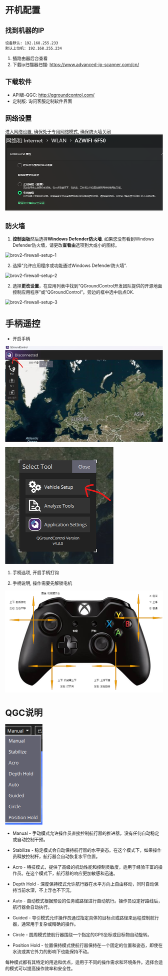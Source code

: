 # 开机配置

## 找到机器的IP
```
设备默认: 192.168.255.233
默认上位机: 192.168.255.234
```
1. 插路由器后台查看
2. 下载ip扫描器扫描: https://www.advanced-ip-scanner.com/cn/

## 下载软件

+ API版-QGC: http://qgroundcontrol.com/
+ 定制版: 询问客服定制软件界面

## 网络设置
进入网络设置, 确保处于专用网络模式, 确保防火墙关闭
![alt text](./img/image-3.png)

## 防火墙

1. **控制面板**然后选择**Windows Defender防火墙**. 如果您没有看到Windows Defender防火墙，请更改**查看由**选项到大或小的图标。

![brov2-firewall-setup-1](https://bluerobotics.com/wp-content/uploads/2016/06/brov2-firewall-setup-1.png)

2. 选择“允许应用程序或功能通过Windows Defender防火墙”.

![brov2-firewall-setup-2](https://bluerobotics.com/wp-content/uploads/2016/06/brov2-firewall-setup-2.png)

2. 选择**更改设置**，在应用列表中找到“QGroundControl开发团队提供的开源地面控制应用程序”或“QGroundControl”。旁边的框中选中后点OK.

![brov2-firewall-setup-3](https://bluerobotics.com/wp-content/uploads/2016/06/brov2-firewall-setup-3.png)

# 手柄遥控

+ 开启手柄

![alt text](./img/image.png)

![alt text](./img/image-1.png)

1. 手柄选项, 开启手柄打钩

2. 手柄说明, 操作需要先解锁电机

![手柄说明](./img/手柄.drawio.png)

# QGC说明
![alt text](./img/image-2.png)

+ Manual - 手动模式允许操作员直接控制航行器的推进器，没有任何自动稳定或自动控制干预。

+ Stabilize - 稳定模式会自动保持航行器的水平姿态。在这个模式下，如果操作员释放控制杆，航行器会自动恢复水平位置。

+ Acro - 特技模式，提供了高级的机动性能和控制灵敏度，适用于经验丰富的操作员。在这个模式下，航行器的响应更加敏感和迅速。

+ Depth Hold - 深度保持模式允许航行器在水平方向上自由移动，同时自动保持当前水深，不上浮也不下沉。

+ Auto - 自动模式根据预设的任务或路径进行自动航行。操作员设定好路线后，航行器会自动执行。

+ Guided - 导引模式允许操作员通过指定具体的目标点或路径来远程控制航行器，通常用于复杂或精确的操作。

+ Circle - 圆周模式使航行器围绕一个指定的GPS坐标或目标物自动旋转。

+ Position Hold - 位置保持模式使航行器保持在一个固定的位置和姿态，即使在水流或其它外力的影响下也能保持不动。

每种模式都有其特定的用途和优点，适用于不同的操作需求和环境条件。选择合适的模式可以提高操作效率和安全性。